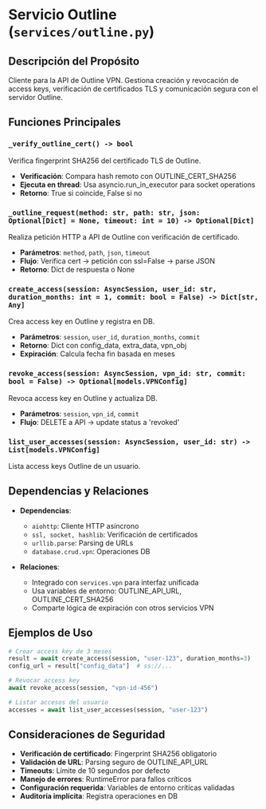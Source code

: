 # Servicio Outline (`services/outline.py`)

## Descripción del Propósito

Cliente para la API de Outline VPN. Gestiona creación y revocación de access keys, verificación de certificados TLS y comunicación segura con el servidor Outline.

## Funciones Principales

### `_verify_outline_cert() -> bool`
Verifica fingerprint SHA256 del certificado TLS de Outline.
- **Verificación**: Compara hash remoto con OUTLINE_CERT_SHA256
- **Ejecuta en thread**: Usa asyncio.run_in_executor para socket operations
- **Retorno**: True si coincide, False si no

### `_outline_request(method: str, path: str, json: Optional[Dict] = None, timeout: int = 10) -> Optional[Dict]`
Realiza petición HTTP a API de Outline con verificación de certificado.
- **Parámetros**: `method`, `path`, `json`, `timeout`
- **Flujo**: Verifica cert → petición con ssl=False → parse JSON
- **Retorno**: Dict de respuesta o None

### `create_access(session: AsyncSession, user_id: str, duration_months: int = 1, commit: bool = False) -> Dict[str, Any]`
Crea access key en Outline y registra en DB.
- **Parámetros**: `session`, `user_id`, `duration_months`, `commit`
- **Retorno**: Dict con config_data, extra_data, vpn_obj
- **Expiración**: Calcula fecha fin basada en meses

### `revoke_access(session: AsyncSession, vpn_id: str, commit: bool = False) -> Optional[models.VPNConfig]`
Revoca access key en Outline y actualiza DB.
- **Parámetros**: `session`, `vpn_id`, `commit`
- **Flujo**: DELETE a API → update status a 'revoked'

### `list_user_accesses(session: AsyncSession, user_id: str) -> List[models.VPNConfig]`
Lista access keys Outline de un usuario.

## Dependencias y Relaciones

- **Dependencias**:
  - `aiohttp`: Cliente HTTP asíncrono
  - `ssl, socket, hashlib`: Verificación de certificados
  - `urllib.parse`: Parsing de URLs
  - `database.crud.vpn`: Operaciones DB

- **Relaciones**:
  - Integrado con `services.vpn` para interfaz unificada
  - Usa variables de entorno: OUTLINE_API_URL, OUTLINE_CERT_SHA256
  - Comparte lógica de expiración con otros servicios VPN

## Ejemplos de Uso

```python
# Crear access key de 3 meses
result = await create_access(session, "user-123", duration_months=3)
config_url = result["config_data"]  # ss://...

# Revocar access key
await revoke_access(session, "vpn-id-456")

# Listar accesos del usuario
accesses = await list_user_accesses(session, "user-123")
```

## Consideraciones de Seguridad

- **Verificación de certificado**: Fingerprint SHA256 obligatorio
- **Validación de URL**: Parsing seguro de OUTLINE_API_URL
- **Timeouts**: Límite de 10 segundos por defecto
- **Manejo de errores**: RuntimeError para fallos críticos
- **Configuración requerida**: Variables de entorno críticas validadas
- **Auditoría implícita**: Registra operaciones en DB